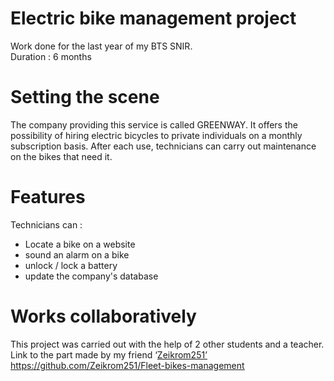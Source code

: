 # Electric bike management project
Work done for the last year of my BTS SNIR.  
Duration : 6 months

# Setting the scene
The company providing this service is called GREENWAY.
It offers the possibility of hiring electric bicycles to private individuals on a monthly subscription basis. After each use, technicians can carry out maintenance on the bikes that need it.

# Features
Technicians can :
* Locate a bike on a website
* sound an alarm on a bike
* unlock / lock a battery
* update the company's database

# Works collaboratively
This project was carried out with the help of 2 other students and a teacher.  
Link to the part made by my friend ‘<ins>Zeikrom251<ins>’ https://github.com/Zeikrom251/Fleet-bikes-management
